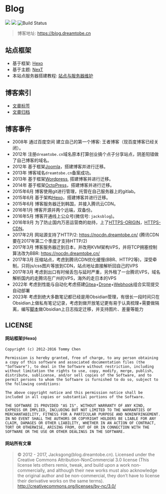 # Blog

![](https://img.shields.io/badge/Blog-hexo-orange.svg) ![](https://img.shields.io/badge/Blog-dreamtobe.cn-blue.svg) ![Build Status](https://drone.partyland.cc:2443/api/badges/jacks/Blog/status.svg)

> 博客地址: https://blog.dreamtobe.cn

## 站点框架

- 基于框架: [Hexo](https://github.com/hexojs/hexo)
- 基于主题: [NexT](https://github.com/iissnan/hexo-theme-next)
- 本站点服务器搭建教程: [站点与服务器维护](https://blog.dreamtobe.cn/maintain-website-server/)

## 博客索引

- [文章标签](https://blog.dreamtobe.cn/tags/)
- [文章归档](https://blog.dreamtobe.cn/archives/)

## 博客事件

- 2008年 通过百度空间 建立自己的第一个博客: 王者博客（现百度博客已经关闭）。
- 2012年 注册`dreamtobe.cn`域名原本打算创业搞个点子分享站点，阴差阳错做了自己博客的域名。
- 2012年 基于框架[Joomla](http://www.joomla.cn/)，搭建博客并进行迁移。
- 2013年 博客域名`dreamtobe.cn`备案成功。
- 2013年 基于框架[Wordpress](https://cn.wordpress.org/), 搭建博客并进行迁移。
- 2014年 基于框架[OctoPress](http://octopress.org/)，搭建博客并进行迁移。
- 2015年6月 博客使用git进行管理，托管在自己服务器上的gitlab。
- 2015年6月 基于架构[Hexo](https://github.com/hexojs/hexo)，搭建博客并进行迁移。
- 2015年6月 博客服务器迁到韩国，并接入腾讯云CDN。
- 2016年1月 博客开源并两个远端，双备份。
- 2016年5月 博客开通线上公众号(微信号: `jacksblog`)。
- 2016年9月 为了防止国内万恶运营商的劫持，上了[HTTPS-ORIGIN](https://www.ssllabs.com/ssltest/analyze.html?d=blog.jacksgong.com)，[HTTPS-CDN](https://www.ssllabs.com/ssltest/analyze.html?d=blog.dreamtobe.cn)。
- 2017年2月 网站源支持了HTTP/2: https://nocdn.dreamtobe.cn/ (腾讯CDN要在2017年第二个季度才支持HTTP/2)
- 2017年3月 博客服务器迁到日本，并改用KVM架构VPS，并将TCP拥塞控制算法改为BBR: https://nocdn.dreamtobe.cn/
- 2017年3月 压缩站点，考虑到腾讯CDN优化缓慢(BBR、HTTP2等)，深受牵制，只将js/css图片等放到CDN，站点地址直接解析回自己的VPS
- 2017年3月 考虑到出口有时候丢包与延时严重，另外租了一台腾讯VPS，域名解析国内的走腾讯在广州的VPS，海外的走日本的VPS
- 2022年 考虑到性能与自动化考虑搭建[Gitea](http://gitea.partyland.cc:2443/)+[Drone](https://drone.partyland.cc:2443/)+[Webhook](https://github.com/adnanh/webhook)组合实现提交自动部署
- 2023年 考虑到绝大多数笔记都已经是用Obsidian管理，有很长一段时间只在Obsidian上做私有笔记记录，考虑到做开放笔记更有易于认真梳理+需要做隔离，编写[脚本](https://github.com/Jacksgong/Blog/blob/master/obsidian2post.py)做Obsidian上日志指定迁移，并支持图片、差量等能力


## LICENSE

#### 网站框架(Hexo)

```
Copyright (c) 2012-2016 Tommy Chen

Permission is hereby granted, free of charge, to any person obtaining a copy of this software and associated documentation files (the "Software"), to deal in the Software without restriction, including without limitation the rights to use, copy, modify, merge, publish, distribute, sublicense, and/or sell copies of the Software, and to permit persons to whom the Software is furnished to do so, subject to the following conditions:

The above copyright notice and this permission notice shall be included in all copies or substantial portions of the Software.

THE SOFTWARE IS PROVIDED "AS IS", WITHOUT WARRANTY OF ANY KIND, EXPRESS OR IMPLIED, INCLUDING BUT NOT LIMITED TO THE WARRANTIES OF MERCHANTABILITY, FITNESS FOR A PARTICULAR PURPOSE AND NONINFRINGEMENT. IN NO EVENT SHALL THE AUTHORS OR COPYRIGHT HOLDERS BE LIABLE FOR ANY CLAIM, DAMAGES OR OTHER LIABILITY, WHETHER IN AN ACTION OF CONTRACT, TORT OR OTHERWISE, ARISING FROM, OUT OF OR IN CONNECTION WITH THE SOFTWARE OR THE USE OR OTHER DEALINGS IN THE SOFTWARE.
```



#### 网站所有文章

> © 2012 - 2017, Jacksgong(blog.dreamtobe.cn). Licensed under the Creative Commons Attribution-NonCommercial 3.0 license (This license lets others remix, tweak, and build upon a work non-commercially, and although their new works must also acknowledge the original author and be non-commercial, they don’t have to license their derivative works on the same terms). http://creativecommons.org/licenses/by-nc/3.0/
